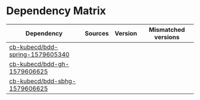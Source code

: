 # Dependency Matrix

Dependency | Sources | Version | Mismatched versions
---------- | ------- | ------- | -------------------
[cb-kubecd/bdd-spring-1579605340](https://github.com/cb-kubecd/bdd-spring-1579605340.git) |  | []() | 
[cb-kubecd/bdd-gh-1579606625](https://github.com/cb-kubecd/bdd-gh-1579606625.git) |  | []() | 
[cb-kubecd/bdd-sbhg-1579606625](https://github.com/cb-kubecd/bdd-sbhg-1579606625.git) |  | []() | 
